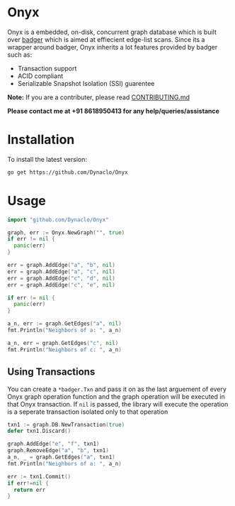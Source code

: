 # Onyx
Onyx is a embedded, on-disk, concurrent graph database which is built over [badger](https://github.com/dgraph-io/badger) which is aimed at effiecient edge-list scans. Since its a wrapper around badger, Onyx inherits a lot features provided by badger such as:
- Transaction support
- ACID compliant
- Serializable Snapshot Isolation (SSI) guarentee

**Note:** If you are a contributer, please read [CONTRIBUTING.md](https://github.com/acmpesuecc/Onyx/blob/main/CONTRIBUTING.md)

**Please contact me at +91 8618950413 for any help/queries/assistance**

# Installation 
To install the latest version:
```bash
go get https://github.com/Dynaclo/Onyx
```

# Usage

```go
import "github.com/Dynaclo/Onyx"

graph, err := Onyx.NewGraph("", true)
if err != nil {
  panic(err)
}

err = graph.AddEdge("a", "b", nil)
err = graph.AddEdge("a", "c", nil)
err = graph.AddEdge("c", "d", nil)
err = graph.AddEdge("c", "e", nil)

if err != nil {
  panic(err)
}

a_n, err := graph.GetEdges("a", nil)
fmt.Println("Neighbors of a: ", a_n)

a_n, err = graph.GetEdges("c", nil)
fmt.Println("Neighbors of c: ", a_n)
```

## Using Transactions
You can create a `*badger.Txn` and pass it on as the last arguement of every Onyx graph operation function and the graph operation will be executed in that Onyx transaction. If `nil` is passed, the library will execute the operation is a seperate transaction isolated only to that operation
```go
txn1 := graph.DB.NewTransaction(true)
defer txn1.Discard()

graph.AddEdge("e", "f", txn1)
graph.RemoveEdge("a", "b", txn1)
a_n, _ = graph.GetEdges("a", txn1)
fmt.Println("Neighbors of a: ", a_n)

err := txn1.Commit()
if err!=nil {
  return err
}
```
